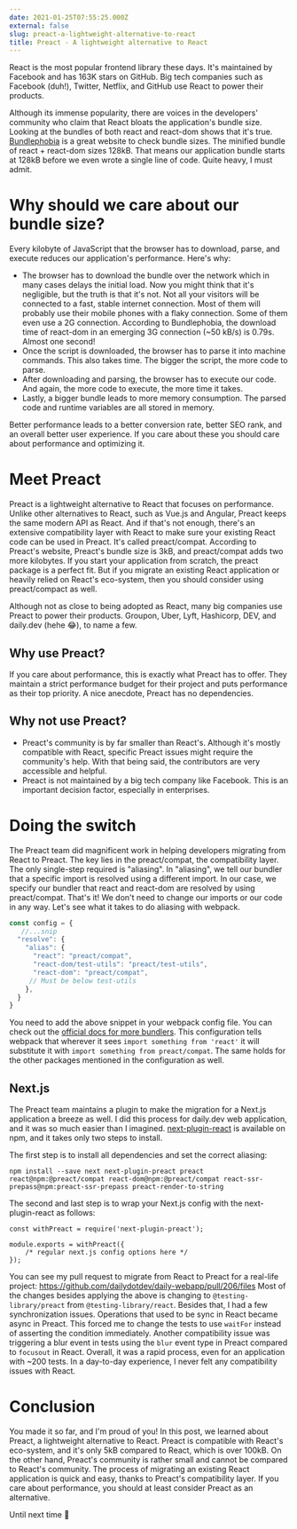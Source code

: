 ```yaml
---
date: 2021-01-25T07:55:25.000Z
external: false
slug: preact-a-lightweight-alternative-to-react
title: Preact - A lightweight alternative to React
---
```


React is the most popular frontend library these days. It's maintained by Facebook and has 163K stars on GitHub. Big tech companies such as Facebook (duh!), Twitter, Netflix, and GitHub use React to power their products.

Although its immense popularity, there are voices in the developers' community who claim that React bloats the application's bundle size. Looking at the bundles of both react and react-dom shows that it's true.  [Bundlephobia](https://bundlephobia.com/) is a great website to check bundle sizes. The minified bundle of react + react-dom sizes 128kB. That means our application bundle starts at 128kB before we even wrote a single line of code. Quite heavy, I must admit.

# Why should we care about our bundle size?

Every kilobyte of JavaScript that the browser has to download, parse, and execute reduces our application's performance. Here's why:

- The browser has to download the bundle over the network which in many cases delays the initial load. Now you might think that it's negligible, but the truth is that it's not. Not all your visitors will be connected to a fast, stable internet connection. Most of them will probably use their mobile phones with a flaky connection. Some of them even use a 2G connection. According to Bundlephobia, the download time of react-dom in an emerging 3G connection (~50 kB/s) is 0.79s. Almost one second!
- Once the script is downloaded, the browser has to parse it into machine commands. This also takes time. The bigger the script, the more code to parse.
- After downloading and parsing, the browser has to execute our code. And again, the more code to execute, the more time it takes.
- Lastly, a bigger bundle leads to more memory consumption. The parsed code and runtime variables are all stored in memory.

Better performance leads to a better conversion rate, better SEO rank, and an overall better user experience. If you care about these you should care about performance and optimizing it.

# Meet Preact

Preact is a lightweight alternative to React that focuses on performance. Unlike other alternatives to React, such as Vue.js and Angular, Preact keeps the same modern API as React.  And if that's not enough, there's an extensive compatibility layer with React to make sure your existing React code can be used in Preact. It's called preact/compat. According to Preact's website, Preact's bundle size is 3kB, and preact/compat adds two more kilobytes. If you start your application from scratch, the preact package is a perfect fit. But if you migrate an existing React application or heavily relied on React's eco-system, then you should consider using preact/compact as well.

Although not as close to being adopted as React, many big companies use Preact to power their products. Groupon, Uber, Lyft, Hashicorp, DEV, and daily.dev (hehe 😂), to name a few.

## Why use Preact?

If you care about performance, this is exactly what Preact has to offer. They maintain a strict performance budget for their project and puts performance as their top priority. A nice anecdote, Preact has no dependencies.

## Why not use Preact?

- Preact's community is by far smaller than React's. Although it's mostly compatible with React, specific Preact issues might require the community's help. With that being said, the contributors are very accessible and helpful.
- Preact is not maintained by a big tech company like Facebook. This is an important decision factor, especially in enterprises.

# Doing the switch

The Preact team did magnificent work in helping developers migrating from React to Preact. The key lies in the preact/compat, the compatibility layer. The only single-step required is "aliasing". In "aliasing", we tell our bundler that a specific import is resolved using a different import. In our case, we specify our bundler that react and react-dom are resolved by using preact/compat. That's it! We don't need to change our imports or our code in any way. Let's see what it takes to do aliasing with webpack.

```javascript
const config = { 
   //...snip
  "resolve": { 
    "alias": { 
      "react": "preact/compat",
      "react-dom/test-utils": "preact/test-utils",
      "react-dom": "preact/compat",
     // Must be below test-utils
    },
  }
}
```

You need to add the above snippet in your webpack config file. You can check out the  [official docs for more bundlers](https://preactjs.com/guide/v10/getting-started/#aliasing-react-to-preact). This configuration tells webpack that wherever it sees `import something from 'react'` it will substitute it with `import something from preact/compat`. The same holds for the other packages mentioned in the configuration as well.

## Next.js

The Preact team maintains a plugin to make the migration for a Next.js application a breeze as well. I did this process for daily.dev web application, and it was so much easier than I imagined. [next-plugin-react](https://github.com/preactjs/next-plugin-preact) is available on npm, and it takes only two steps to install.

The first step is to install all dependencies and set the correct aliasing:
```
npm install --save next next-plugin-preact preact react@npm:@preact/compat react-dom@npm:@preact/compat react-ssr-prepass@npm:preact-ssr-prepass preact-render-to-string
```

The second and last step is to wrap your Next.js config with the next-plugin-react as follows:
```
const withPreact = require('next-plugin-preact');

module.exports = withPreact({
    /* regular next.js config options here */
});
```

You can see my pull request to migrate from React to Preact for a real-life project:
https://github.com/dailydotdev/daily-webapp/pull/206/files
Most of the changes besides applying the above is changing to `@testing-library/preact` from `@testing-library/react`. Besides that, I had a few synchronization issues. Operations that used to be sync in React became async in Preact. This forced me to change the tests to use `waitFor` instead of asserting the condition immediately. Another compatibility issue was triggering a blur event in tests using the `blur` event type in Preact compared to `focusout` in React. Overall, it was a rapid process, even for an application with ~200 tests. In a day-to-day experience, I never felt any compatibility issues with React.

# Conclusion

You made it so far, and I'm proud of you! In this post, we learned about Preact, a lightweight alternative to React. Preact is compatible with React's eco-system, and it's only 5kB compared to React, which is over 100kB. On the other hand, Preact's community is rather small and cannot be compared to React's community. The process of migrating an existing React application is quick and easy, thanks to Preact's compatibility layer. If you care about performance, you should at least consider Preact as an alternative.

Until next time 🍻
